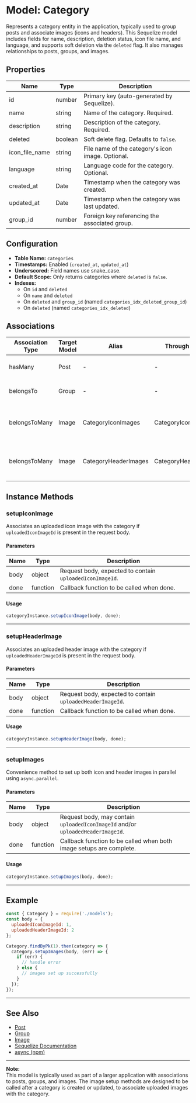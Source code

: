 # Model: Category

Represents a category entity in the application, typically used to group posts and associate images (icons and headers). This Sequelize model includes fields for name, description, deletion status, icon file name, and language, and supports soft deletion via the `deleted` flag. It also manages relationships to posts, groups, and images.

## Properties

| Name             | Type      | Description                                                      |
|------------------|-----------|------------------------------------------------------------------|
| id               | number    | Primary key (auto-generated by Sequelize).                       |
| name             | string    | Name of the category. Required.                                  |
| description      | string    | Description of the category. Required.                           |
| deleted          | boolean   | Soft delete flag. Defaults to `false`.                           |
| icon_file_name   | string    | File name of the category's icon image. Optional.                |
| language         | string    | Language code for the category. Optional.                        |
| created_at       | Date      | Timestamp when the category was created.                         |
| updated_at       | Date      | Timestamp when the category was last updated.                    |
| group_id         | number    | Foreign key referencing the associated group.                    |

## Configuration

- **Table Name:** `categories`
- **Timestamps:** Enabled (`created_at`, `updated_at`)
- **Underscored:** Field names use snake_case.
- **Default Scope:** Only returns categories where `deleted` is `false`.
- **Indexes:**
  - On `id` and `deleted`
  - On `name` and `deleted`
  - On `deleted` and `group_id` (named `categories_idx_deleted_group_id`)
  - On `deleted` (named `categories_idx_deleted`)

## Associations

| Association Type         | Target Model | Alias                  | Through Table             | Foreign Key   | Description                                 |
|-------------------------|--------------|------------------------|---------------------------|--------------|---------------------------------------------|
| hasMany                 | Post         | -                      | -                         | -            | A category has many posts.                  |
| belongsTo               | Group        | -                      | -                         | group_id     | A category belongs to a group.              |
| belongsToMany           | Image        | CategoryIconImages     | CategoryIconImage         | -            | Many-to-many: category icon images.         |
| belongsToMany           | Image        | CategoryHeaderImages   | CategoryHeaderImage       | -            | Many-to-many: category header images.       |

## Instance Methods

### setupIconImage

Associates an uploaded icon image with the category if `uploadedIconImageId` is present in the request body.

#### Parameters

| Name   | Type   | Description                                      |
|--------|--------|--------------------------------------------------|
| body   | object | Request body, expected to contain `uploadedIconImageId`. |
| done   | function | Callback function to be called when done.      |

#### Usage

```javascript
categoryInstance.setupIconImage(body, done);
```

---

### setupHeaderImage

Associates an uploaded header image with the category if `uploadedHeaderImageId` is present in the request body.

#### Parameters

| Name   | Type   | Description                                      |
|--------|--------|--------------------------------------------------|
| body   | object | Request body, expected to contain `uploadedHeaderImageId`. |
| done   | function | Callback function to be called when done.      |

#### Usage

```javascript
categoryInstance.setupHeaderImage(body, done);
```

---

### setupImages

Convenience method to set up both icon and header images in parallel using `async.parallel`.

#### Parameters

| Name   | Type   | Description                                      |
|--------|--------|--------------------------------------------------|
| body   | object | Request body, may contain `uploadedIconImageId` and/or `uploadedHeaderImageId`. |
| done   | function | Callback function to be called when both image setups are complete. |

#### Usage

```javascript
categoryInstance.setupImages(body, done);
```

---

## Example

```javascript
const { Category } = require('./models');
const body = {
  uploadedIconImageId: 1,
  uploadedHeaderImageId: 2
};

Category.findByPk(1).then(category => {
  category.setupImages(body, (err) => {
    if (err) {
      // handle error
    } else {
      // images set up successfully
    }
  });
});
```

---

## See Also

- [Post](./Post.md)
- [Group](./Group.md)
- [Image](./Image.md)
- [Sequelize Documentation](https://sequelize.org/master/class/lib/model.js~Model.html)
- [async (npm)](https://caolan.github.io/async/v3/)

---

**Note:**  
This model is typically used as part of a larger application with associations to posts, groups, and images. The image setup methods are designed to be called after a category is created or updated, to associate uploaded images with the category.